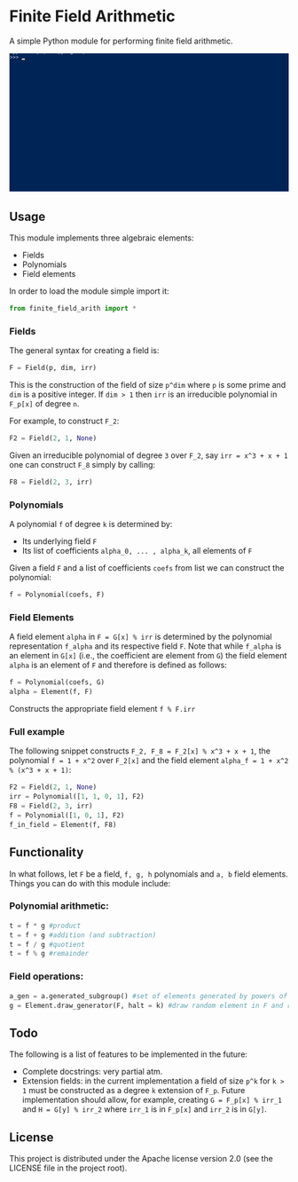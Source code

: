 # Finite Field Arithmetic

A simple Python module for performing finite field arithmetic.

![GIF demo](media/demo.gif)

## Usage
This module implements three algebraic elements:
* Fields
* Polynomials
* Field elements

In order to load the module simple import it:
```python
from finite_field_arith import *
```

### Fields

The general syntax for creating a field is:

```python
F = Field(p, dim, irr)
```

This is the construction of the field of size `p^dim` where `p` is some prime and `dim` is a positive integer. If `dim > 1` then `irr` is an irreducible polynomial in `F_p[x]` of degree `n`.

For example, to construct `F_2`:
```python
F2 = Field(2, 1, None)
```

Given an irreducible polynomial of degree `3` over `F_2`, say `irr = x^3 + x + 1` one can construct `F_8` simply by calling:

```python
F8 = Field(2, 3, irr)
```
### Polynomials
A polynomial `f` of degree `k` is determined by:
* Its underlying field `F`
* Its list of coefficients `alpha_0, ... , alpha_k`, all elements of `F`

Given a field `F` and a list of coefficients `coefs` from list we can construct the polynomial:
```python
f = Polynomial(coefs, F)
```
### Field Elements
A field element `alpha` in `F = G[x] % irr` is determined by the polynomial representation `f_alpha` and its respective field `F`. Note that while `f_alpha` is an element in `G[x]` (i.e., the coefficient are element from `G`) the field element `alpha` is an element of `F` and therefore is defined as follows:
<!-- since the polynomial representation of `alpha` already encapsulates `F` the construction of `alpha` is dependent on the polynomial alone. -->
<!-- That is, if `f` is a polynomial in some field `F` then: -->
```python
f = Polynomial(coefs, G)
alpha = Element(f, F)
```
Constructs the appropriate field element `f % F.irr`

### Full example
The following snippet constructs `F_2, F_8 = F_2[x] % x^3 + x + 1`, the polynomial `f = 1 + x^2` over `F_2[x]` and the field element `alpha_f = 1 + x^2 % (x^3 + x + 1)`:
```python
F2 = Field(2, 1, None)
irr = Polynomial([1, 1, 0, 1], F2)
F8 = Field(2, 3, irr)
f = Polynomial([1, 0, 1], F2)
f_in_field = Element(f, F8)
```

## Functionality
In what follows, let `F` be a field, `f, g, h` polynomials and `a, b` field elements. Things you can do with this module include:

### Polynomial arithmetic:

```python
t = f * g #product
t = f + g #addition (and subtraction)
t = f / g #quotient 
t = f % g #remainder
```

### Field operations:
```python
a_gen = a.generated_subgroup() #set of elements generated by powers of a
g = Element.draw_generator(F, halt = k) #draw random element in F and return it if it generates the entire field. Give up after k attempts (by default halt is unbounded)
```

## Todo
The following is a list of features to be implemented in the future:
* Complete docstrings: very partial atm.
* Extension fields: in the current implementation a field of size `p^k` for `k > 1` must be constructed as a degree `k` extension of `F_p`. Future implementation should allow, for example, creating `G = F_p[x] % irr_1` and `H = G[y] % irr_2` where `irr_1` is in `F_p[x]` and `irr_2` is in `G[y]`.

## License
This project is distributed under the Apache license version 2.0 (see the LICENSE file in the project root).
